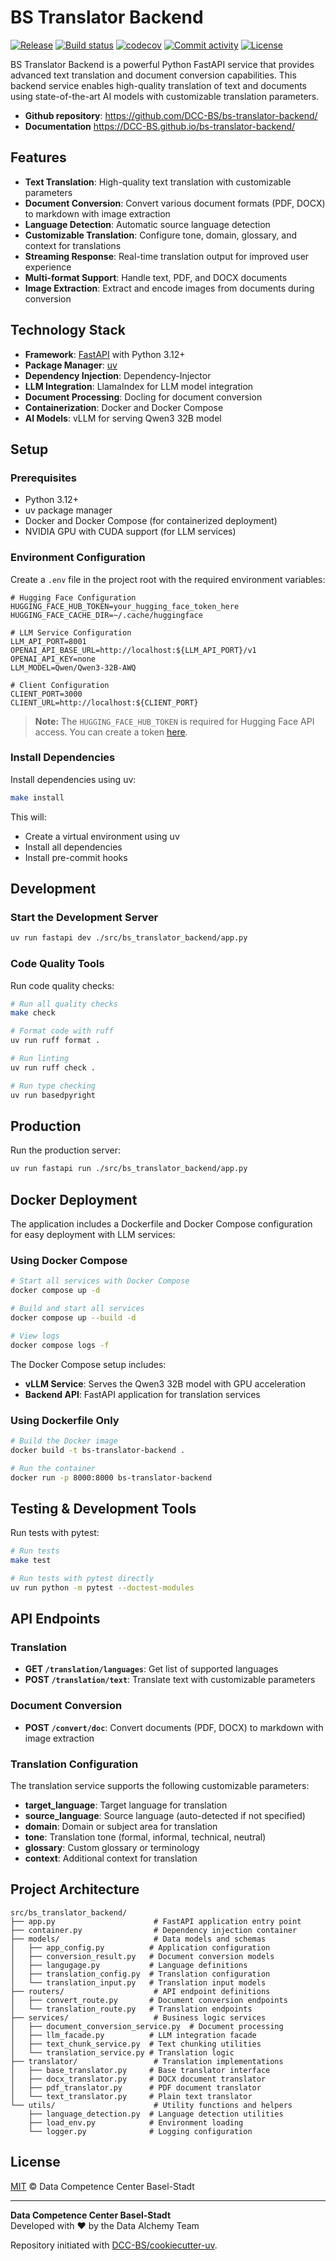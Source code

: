 # BS Translator Backend

[![Release](https://img.shields.io/github/v/release/DCC-BS/bs-translator-backend)](https://img.shields.io/github/v/release/DCC-BS/bs-translator-backend)
[![Build status](https://img.shields.io/github/actions/workflow/status/DCC-BS/bs-translator-backend/main.yml?branch=main)](https://github.com/DCC-BS/bs-translator-backend/actions/workflows/main.yml?query=branch%3Amain)
[![codecov](https://codecov.io/gh/DCC-BS/bs-translator-backend/branch/main/graph/badge.svg)](https://codecov.io/gh/DCC-BS/bs-translator-backend)
[![Commit activity](https://img.shields.io/github/commit-activity/m/DCC-BS/bs-translator-backend)](https://img.shields.io/github/commit-activity/m/DCC-BS/bs-translator-backend)
[![License](https://img.shields.io/github/license/DCC-BS/bs-translator-backend)](https://img.shields.io/github/license/DCC-BS/bs-translator-backend)

BS Translator Backend is a powerful Python FastAPI service that provides advanced text translation and document conversion capabilities. This backend service enables high-quality translation of text and documents using state-of-the-art AI models with customizable translation parameters.

- **Github repository**: <https://github.com/DCC-BS/bs-translator-backend/>
- **Documentation** <https://DCC-BS.github.io/bs-translator-backend/>

## Features

- **Text Translation**: High-quality text translation with customizable parameters
- **Document Conversion**: Convert various document formats (PDF, DOCX) to markdown with image extraction
- **Language Detection**: Automatic source language detection
- **Customizable Translation**: Configure tone, domain, glossary, and context for translations
- **Streaming Response**: Real-time translation output for improved user experience
- **Multi-format Support**: Handle text, PDF, and DOCX documents
- **Image Extraction**: Extract and encode images from documents during conversion

## Technology Stack

- **Framework**: [FastAPI](https://fastapi.tiangolo.com/) with Python 3.12+
- **Package Manager**: [uv](https://github.com/astral-sh/uv)
- **Dependency Injection**: Dependency-Injector
- **LLM Integration**: LlamaIndex for LLM model integration
- **Document Processing**: Docling for document conversion
- **Containerization**: Docker and Docker Compose
- **AI Models**: vLLM for serving Qwen3 32B model

## Setup

### Prerequisites

- Python 3.12+
- uv package manager
- Docker and Docker Compose (for containerized deployment)
- NVIDIA GPU with CUDA support (for LLM services)

### Environment Configuration

Create a `.env` file in the project root with the required environment variables:

```env
# Hugging Face Configuration
HUGGING_FACE_HUB_TOKEN=your_hugging_face_token_here
HUGGING_FACE_CACHE_DIR=~/.cache/huggingface

# LLM Service Configuration
LLM_API_PORT=8001
OPENAI_API_BASE_URL=http://localhost:${LLM_API_PORT}/v1
OPENAI_API_KEY=none
LLM_MODEL=Qwen/Qwen3-32B-AWQ

# Client Configuration
CLIENT_PORT=3000
CLIENT_URL=http://localhost:${CLIENT_PORT}
```

> **Note:** The `HUGGING_FACE_HUB_TOKEN` is required for Hugging Face API access. You can create a token [here](https://huggingface.co/settings/tokens).

### Install Dependencies

Install dependencies using uv:

```bash
make install
```

This will:
- Create a virtual environment using uv
- Install all dependencies
- Install pre-commit hooks

## Development

### Start the Development Server

```bash
uv run fastapi dev ./src/bs_translator_backend/app.py
```

### Code Quality Tools

Run code quality checks:

```bash
# Run all quality checks
make check

# Format code with ruff
uv run ruff format .

# Run linting
uv run ruff check .

# Run type checking
uv run basedpyright
```

## Production

Run the production server:

```bash
uv run fastapi run ./src/bs_translator_backend/app.py
```

## Docker Deployment

The application includes a Dockerfile and Docker Compose configuration for easy deployment with LLM services:

### Using Docker Compose

```bash
# Start all services with Docker Compose
docker compose up -d

# Build and start all services
docker compose up --build -d

# View logs
docker compose logs -f
```

The Docker Compose setup includes:
- **vLLM Service**: Serves the Qwen3 32B model with GPU acceleration
- **Backend API**: FastAPI application for translation services

### Using Dockerfile Only

```bash
# Build the Docker image
docker build -t bs-translator-backend .

# Run the container
docker run -p 8000:8000 bs-translator-backend
```

## Testing & Development Tools

Run tests with pytest:

```bash
# Run tests
make test

# Run tests with pytest directly
uv run python -m pytest --doctest-modules
```

## API Endpoints

### Translation

- **GET `/translation/languages`**: Get list of supported languages
- **POST `/translation/text`**: Translate text with customizable parameters

### Document Conversion

- **POST `/convert/doc`**: Convert documents (PDF, DOCX) to markdown with image extraction

### Translation Configuration

The translation service supports the following customizable parameters:

- **target_language**: Target language for translation
- **source_language**: Source language (auto-detected if not specified)
- **domain**: Domain or subject area for translation
- **tone**: Translation tone (formal, informal, technical, neutral)
- **glossary**: Custom glossary or terminology
- **context**: Additional context for translation

## Project Architecture

```
src/bs_translator_backend/
├── app.py                      # FastAPI application entry point
├── container.py                # Dependency injection container
├── models/                     # Data models and schemas
│   ├── app_config.py          # Application configuration
│   ├── conversion_result.py   # Document conversion models
│   ├── langugage.py           # Language definitions
│   ├── translation_config.py  # Translation configuration
│   └── translation_input.py   # Translation input models
├── routers/                    # API endpoint definitions
│   ├── convert_route.py       # Document conversion endpoints
│   └── translation_route.py   # Translation endpoints
├── services/                   # Business logic services
│   ├── document_conversion_service.py  # Document processing
│   ├── llm_facade.py          # LLM integration facade
│   ├── text_chunk_service.py  # Text chunking utilities
│   └── translation_service.py # Translation logic
├── translator/                 # Translation implementations
│   ├── base_translator.py     # Base translator interface
│   ├── docx_translator.py     # DOCX document translator
│   ├── pdf_translator.py      # PDF document translator
│   └── text_translator.py     # Plain text translator
└── utils/                      # Utility functions and helpers
    ├── language_detection.py  # Language detection utilities
    ├── load_env.py            # Environment loading
    └── logger.py              # Logging configuration
```



## License

[MIT](LICENSE) © Data Competence Center Basel-Stadt

---

**Data Competence Center Basel-Stadt**  
Developed with ❤️ by the Data Alchemy Team

Repository initiated with [DCC-BS/cookiecutter-uv](https://github.com/DCC-BS/cookiecutter-uv).
